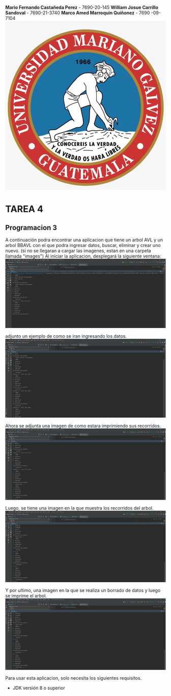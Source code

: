**Mario Fernando Castañeda Perez** - 7690-20-145
**William Josue Carrillo Sandoval** - 7690-21-3740
**Marco Amed Marroquin Quiñonez** - 7690 -09-7104
![Logo de la universidad](/images/Logo.png)
# TAREA 4
## Programacion 3

A continuación podra encontrar una aplicacion que tiene un arbol AVL y un arbol BBAVL con el que podra ingresar datos, buscar, eliminar y crear uno nuevo. 
(si no se llegaran a cargar las imagenes, estan en una carpeta llamada "images")
Al iniciar la aplicacion, desplegará la siguiente ventana: 
![Imagen de la aplicacion](/images/imagen1.jpeg)

adjunto un ejemplo de como se iran ingresando los datos.
![Imagen de la aplicacion](/images/imagen2.jpeg)

Ahora se adjunta una imagen de como estara imprimiendo sus recorridos.
![Imagen de la aplicacion](/images/imagen3.jpeg)

Luego, se tiene una imagen en la que muestra los recorridos del arbol.
![Imagen de la aplicacion](/images/imagen4.jpeg)

Y por ultimo, una imagen en la que se realiza un borrado de datos y luego se imprime el arbol.
![Imagen de la aplicacion](/images/imagen4.jpeg)


Para usar esta aplicacion, solo necesita los siguientes requisitos.
- JDK versión 8 o superior
